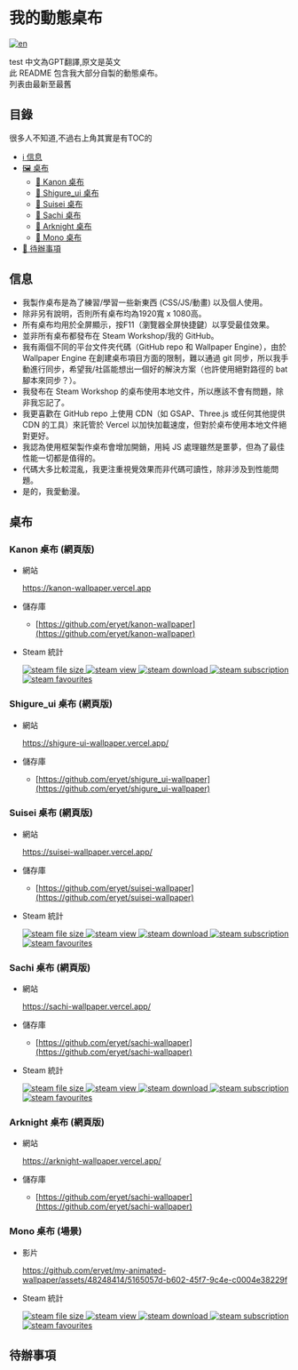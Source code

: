 # 我的動態桌布
[![en](https://img.shields.io/badge/lang-en-red.svg)](https://github.com/eryet/my-animated-wallpaper/blob/main/README-EN.md)

test
中文為GPT翻譯,原文是英文 \
此 README 包含我大部分自製的動態桌布。\
列表由最新至最舊

## 目錄

很多人不知道,不過右上角其實是有TOC的

* [:information_source: 信息](#信息)
* [:framed_picture: 桌布](#桌布)
  - [:sparkling_heart: Kanon 桌布](#kanon-wallpaper-網頁版)
  - [:sparkling_heart: Shigure_ui 桌布](#shigure_ui-wallpaper-網頁版)
  - [:sparkling_heart: Suisei 桌布](#suisei-wallpaper-網頁版)
  - [:sparkling_heart: Sachi 桌布](#sachi-wallpaper-網頁版)
  - [:sparkling_heart: Arknight 桌布](#arknight-wallpaper-網頁版)
  - [:sparkling_heart: Mono 桌布](#mono-wallpaper-場景)
* [:construction: 待辦事項](#待辦事項)

## 信息

- 我製作桌布是為了練習/學習一些新東西 (CSS/JS/動畫) 以及個人使用。
- 除非另有說明，否則所有桌布均為1920寬 x 1080高。
- 所有桌布均用於全屏顯示，按F11（瀏覽器全屏快捷鍵）以享受最佳效果。
- 並非所有桌布都發布在 Steam Workshop/我的 GitHub。
- 我有兩個不同的平台文件夾代碼（GitHub repo 和 Wallpaper Engine），由於 Wallpaper Engine 在創建桌布項目方面的限制，難以通過 git 同步，所以我手動進行同步，希望我/社區能想出一個好的解決方案（也許使用絕對路徑的 bat 腳本來同步？）。
- 我發布在 Steam Workshop 的桌布使用本地文件，所以應該不會有問題，除非我忘記了。
- 我更喜歡在 GitHub repo 上使用 CDN（如 GSAP、Three.js 或任何其他提供 CDN 的工具）來託管於 Vercel 以加快加載速度，但對於桌布使用本地文件絕對更好。
- 我認為使用框架製作桌布會增加開銷，用純 JS 處理雖然是噩夢，但為了最佳性能一切都是值得的。
- 代碼大多比較混亂，我更注重視覺效果而非代碼可讀性，除非涉及到性能問題。
- 是的，我愛動漫。

## 桌布

### Kanon 桌布 (網頁版)

- 網站
    <p align="left">
        <a href="https://kanon-wallpaper.vercel.app">https://kanon-wallpaper.vercel.app</a>
    </p>

- 儲存庫
  - [https://github.com/eryet/kanon-wallpaper](https://github.com/eryet/kanon-wallpaper)

- Steam 統計
    <p align="left">
        <a href="https://steamcommunity.com/sharedfiles/filedetails/?id=3097629684">
            <img src="https://img.shields.io/steam/size/3097629684?style=for-the-badge&logo=Steam"  alt="steam file size">
        </a>
        <a href="https://steamcommunity.com/sharedfiles/filedetails/?id=3097629684">
            <img src="https://img.shields.io/steam/views/3097629684?style=for-the-badge&logo=SteamDB" alt="steam view">
        </a>
        <a href="https://steamcommunity.com/sharedfiles/filedetails/?id=3097629684">
            <img src="https://img.shields.io/steam/downloads/3097629684?style=for-the-badge&logo=SteamDB" alt="steam download">
        </a>
        <a href="https://steamcommunity.com/sharedfiles/filedetails/?id=3097629684">
            <img src="https://img.shields.io/steam/subscriptions/3097629684?style=for-the-badge&logo=SteamDB" alt="steam subscription">
        </a>
        <a href="https://steamcommunity.com/sharedfiles/filedetails/?id=3097629684">
            <img src="https://img.shields.io/steam/favorites/3097629684?style=for-the-badge&logo=SteamDB" alt="steam favourites">
        </a>
    </p>

### Shigure_ui 桌布 (網頁版)

- 網站
    <p align="left">
        <a href="https://shigure-ui-wallpaper.vercel.app/">https://shigure-ui-wallpaper.vercel.app/</a>
    </p>

- 儲存庫
  - [https://github.com/eryet/shigure_ui-wallpaper](https://github.com/eryet/shigure_ui-wallpaper)

### Suisei 桌布 (網頁版)

- 網站
    <p align="left">
        <a href="https://suisei-wallpaper.vercel.app/">https://suisei-wallpaper.vercel.app/</a>
    </p>

- 儲存庫
  - [https://github.com/eryet/suisei-wallpaper](https://github.com/eryet/suisei-wallpaper)

- Steam 統計
    <p align="left">
        <a href="https://steamcommunity.com/sharedfiles/filedetails/?id=3011823423">
            <img src="https://img.shields.io/steam/size/3011823423?style=for-the-badge&logo=Steam"  alt="steam file size">
        </a>
        <a href="https://steamcommunity.com/sharedfiles/filedetails/?id=3011823423">
            <img src="https://img.shields.io/steam/views/3011823423?style=for-the-badge&logo=SteamDB" alt="steam view">
        </a>
        <a href="https://steamcommunity.com/sharedfiles/filedetails/?id=3011823423">
            <img src="https://img.shields.io/steam/downloads/3011823423?style=for-the-badge&logo=SteamDB" alt="steam download">
        </a>
        <a href="https://steamcommunity.com/sharedfiles/filedetails/?id=3011823423">
            <img src="https://img.shields.io/steam/subscriptions/3011823423?style=for-the-badge&logo=SteamDB" alt="steam subscription">
        </a>
        <a href="https://steamcommunity.com/sharedfiles/filedetails/?id=3011823423">
            <img src="https://img.shields.io/steam/favorites/3011823423?style=for-the-badge&logo=SteamDB" alt="steam favourites">
        </a>
    </p>

### Sachi 桌布 (網頁版)

- 網站
    <p align="left">
        <a href="https://sachi-wallpaper.vercel.app/">https://sachi-wallpaper.vercel.app/</a>
    </p>

- 儲存庫
  - [https://github.com/eryet/sachi-wallpaper](https://github.com/eryet/sachi-wallpaper)

- Steam 統計
    <p align="left">
        <a href="https://steamcommunity.com/sharedfiles/filedetails/?id=2862882636">
            <img src="https://img.shields.io/steam/size/2862882636?style=for-the-badge&logo=Steam"  alt="steam file size">
        </a>
        <a href="https://steamcommunity.com/sharedfiles/filedetails/?id=2862882636">
            <img src="https://img.shields.io/steam/views/2862882636?style=for-the-badge&logo=SteamDB" alt="steam view">
        </a>
        <a href="https://steamcommunity.com/sharedfiles/filedetails/?id=2862882636">
            <img src="https://img.shields.io/steam/downloads/2862882636?style=for-the-badge&logo=SteamDB" alt="steam download">
        </a>
        <a href="https://steamcommunity.com/sharedfiles/filedetails/?id=2862882636">
            <img src="https://img.shields.io/steam/subscriptions/2862882636?style=for-the-badge&logo=SteamDB" alt="steam subscription">
        </a>
        <a href="https://steamcommunity.com/sharedfiles/filedetails/?id=2862882636">
            <img src="https://img.shields.io/steam/favorites/2862882636?style=for-the-badge&logo=SteamDB" alt="steam favourites">
        </a>
    </p>

### Arknight 桌布 (網頁版)

- 網站
    <p align="left">
        <a href="https://arknight-wallpaper.vercel.app/">https://arknight-wallpaper.vercel.app/</a>
    </p>
    
- 儲存庫
  - [https://github.com/eryet/sachi-wallpaper](https://github.com/eryet/sachi-wallpaper)

### Mono 桌布 (場景)

- 影片

  https://github.com/eryet/my-animated-wallpaper/assets/48248414/5165057d-b602-45f7-9c4e-c0004e38229f

- Steam 統計
    <p align="left">
        <a href="https://steamcommunity.com/sharedfiles/filedetails/?id=1700479090">
            <img src="https://img.shields.io/steam/size/1700479090?style=for-the-badge&logo=Steam"  alt="steam file size">
        </a>
        <a href="https://steamcommunity.com/sharedfiles/filedetails/?id=1700479090">
            <img src="https://img.shields.io/steam/views/1700479090?style=for-the-badge&logo=SteamDB" alt="steam view">
        </a>
        <a href="https://steamcommunity.com/sharedfiles/filedetails/?id=1700479090">
            <img src="https://img.shields.io/steam/downloads/1700479090?style=for-the-badge&logo=SteamDB" alt="steam download">
        </a>
        <a href="https://steamcommunity.com/sharedfiles/filedetails/?id=1700479090">
            <img src="https://img.shields.io/steam/subscriptions/1700479090?style=for-the-badge&logo=SteamDB" alt="steam subscription">
        </a>
        <a href="https://steamcommunity.com/sharedfiles/filedetails/?id=1700479090">
            <img src="https://img.shields.io/steam/favorites/1700479090?style=for-the-badge&logo=SteamDB" alt="steam favourites">
        </a>
    </p>

## 待辦事項
